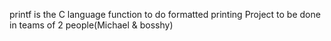 printf is the C language function to do formatted printing
Project to be done in teams of 2 people(Michael & bosshy)
